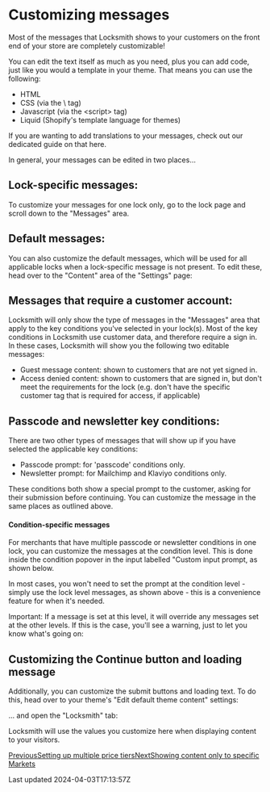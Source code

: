 # Customizing messages

Most of the messages that Locksmith shows to your customers on the front end of your store are completely customizable!

You can edit the text itself as much as you need, plus you can add code, just like you would a template in your theme. That means you can use the following:

- HTML
- CSS (via the \ tag)
- Javascript (via the \<script\> tag)
- Liquid (Shopify's template language for themes)

If you are wanting to add translations to your messages, check out our dedicated guide on that here.

In general, your messages can be edited in two places...

## Lock-specific messages:

To customize your messages for one lock only, go to the lock page and scroll down to the "Messages" area.

## Default messages:

You can also customize the default messages, which will be used for all applicable locks when a lock-specific message is not present. To edit these, head over to the "Content" area of the "Settings" page:

## Messages that require a customer account:

Locksmith will only show the type of messages in the "Messages" area that apply to the key conditions you've selected in your lock(s). Most of the key conditions in Locksmith use customer data, and therefore require a sign in. In these cases, Locksmith will show you the following two editable messages:

- Guest message content: shown to customers that are not yet signed in.
- Access denied content: shown to customers that are signed in, but don't meet the requirements for the lock (e.g. don't have the specific customer tag that is required for access, if applicable)

## Passcode and newsletter key conditions:

There are two other types of messages that will show up if you have selected the applicable key conditions:

- Passcode prompt: for 'passcode' conditions only.
- Newsletter prompt: for Mailchimp and Klaviyo conditions only.

These conditions both show a special prompt to the customer, asking for their submission before continuing. You can customize the message in the same places as outlined above.

#### Condition-specific messages

For merchants that have multiple passcode or newsletter conditions in one lock, you can customize the messages at the condition level. This is done inside the condition popover in the input labelled "Custom input prompt, as shown below.

In most cases, you won't need to set the prompt at the condition level - simply use the lock level messages, as shown above - this is a convenience feature for when it's needed.

Important: If a message is set at this level, it will override any messages set at the other levels. If this is the case, you'll see a warning, just to let you know what's going on:

## Customizing the Continue button and loading message

Additionally, you can customize the submit buttons and loading text. To do this, head over to your theme's "Edit default theme content" settings:

... and open the "Locksmith" tab:

Locksmith will use the values you customize here when displaying content to your visitors.

[PreviousSetting up multiple price tiers](/tutorials/more/price-tiers)[NextShowing content only to specific Markets](/tutorials/more/shopify-markets)

Last updated 2024-04-03T17:13:57Z